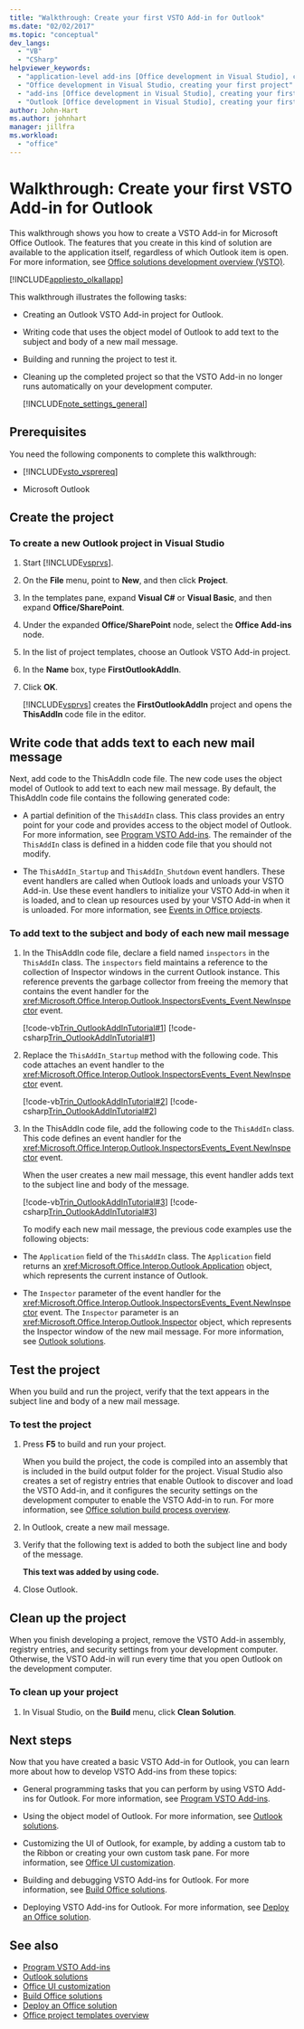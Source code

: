 ```yaml
---
title: "Walkthrough: Create your first VSTO Add-in for Outlook"
ms.date: "02/02/2017"
ms.topic: "conceptual"
dev_langs:
  - "VB"
  - "CSharp"
helpviewer_keywords:
  - "application-level add-ins [Office development in Visual Studio], creating your first project"
  - "Office development in Visual Studio, creating your first project"
  - "add-ins [Office development in Visual Studio], creating your first project"
  - "Outlook [Office development in Visual Studio], creating your first project"
author: John-Hart
ms.author: johnhart
manager: jillfra
ms.workload:
  - "office"
---
```

# Walkthrough: Create your first VSTO Add-in for Outlook
  This walkthrough shows you how to create a VSTO Add-in for Microsoft Office Outlook. The features that you create in this kind of solution are available to the application itself, regardless of which Outlook item is open. For more information, see [Office solutions development overview &#40;VSTO&#41;](../vsto/office-solutions-development-overview-vsto.md).

 [!INCLUDE[appliesto_olkallapp](../vsto/includes/appliesto-olkallapp-md.md)]

 This walkthrough illustrates the following tasks:

- Creating an Outlook VSTO Add-in project for Outlook.

- Writing code that uses the object model of Outlook to add text to the subject and body of a new mail message.

- Building and running the project to test it.

- Cleaning up the completed project so that the VSTO Add-in no longer runs automatically on your development computer.

  [!INCLUDE[note_settings_general](../sharepoint/includes/note-settings-general-md.md)]

## Prerequisites
 You need the following components to complete this walkthrough:

-   [!INCLUDE[vsto_vsprereq](../vsto/includes/vsto-vsprereq-md.md)]

-   Microsoft Outlook

## Create the project

### To create a new Outlook project in Visual Studio

1.  Start [!INCLUDE[vsprvs](../sharepoint/includes/vsprvs-md.md)].

2.  On the **File** menu, point to **New**, and then click **Project**.

3.  In the templates pane, expand **Visual C#** or **Visual Basic**, and then expand **Office/SharePoint**.

4.  Under the expanded **Office/SharePoint** node, select the **Office Add-ins** node.

5.  In the list of project templates, choose an Outlook VSTO Add-in project.

6.  In the **Name** box, type **FirstOutlookAddIn**.

7.  Click **OK**.

     [!INCLUDE[vsprvs](../sharepoint/includes/vsprvs-md.md)] creates the **FirstOutlookAddIn** project and opens the **ThisAddIn** code file in the editor.

## Write code that adds text to each new mail message
 Next, add code to the ThisAddIn code file. The new code uses the object model of Outlook to add text to each new mail message. By default, the ThisAddIn code file contains the following generated code:

-   A partial definition of the `ThisAddIn` class. This class provides an entry point for your code and provides access to the object model of Outlook. For more information, see [Program VSTO Add-ins](../vsto/programming-vsto-add-ins.md). The remainder of the `ThisAddIn` class is defined in a hidden code file that you should not modify.

-   The `ThisAddIn_Startup` and `ThisAddIn_Shutdown` event handlers. These event handlers are called when Outlook loads and unloads your VSTO Add-in. Use these event handlers to initialize your VSTO Add-in when it is loaded, and to clean up resources used by your VSTO Add-in when it is unloaded. For more information, see [Events in Office projects](../vsto/events-in-office-projects.md).

### To add text to the subject and body of each new mail message

1. In the ThisAddIn code file, declare a field named `inspectors` in the `ThisAddIn` class. The `inspectors` field maintains a reference to the collection of Inspector windows in the current Outlook instance. This reference prevents the garbage collector from freeing the memory that contains the event handler for the <xref:Microsoft.Office.Interop.Outlook.InspectorsEvents_Event.NewInspector> event.

    [!code-vb[Trin_OutlookAddInTutorial#1](../vsto/codesnippet/VisualBasic/Trin_OutlookAddInTutorial/ThisAddIn.vb#1)]
    [!code-csharp[Trin_OutlookAddInTutorial#1](../vsto/codesnippet/CSharp/Trin_OutlookAddInTutorial/ThisAddIn.cs#1)]

2. Replace the `ThisAddIn_Startup` method with the following code. This code attaches an event handler to the <xref:Microsoft.Office.Interop.Outlook.InspectorsEvents_Event.NewInspector> event.

    [!code-vb[Trin_OutlookAddInTutorial#2](../vsto/codesnippet/VisualBasic/Trin_OutlookAddInTutorial/ThisAddIn.vb#2)]
    [!code-csharp[Trin_OutlookAddInTutorial#2](../vsto/codesnippet/CSharp/Trin_OutlookAddInTutorial/ThisAddIn.cs#2)]

3. In the ThisAddIn code file, add the following code to the `ThisAddIn` class. This code defines an event handler for the <xref:Microsoft.Office.Interop.Outlook.InspectorsEvents_Event.NewInspector> event.

    When the user creates a new mail message, this event handler adds text to the subject line and body of the message.

    [!code-vb[Trin_OutlookAddInTutorial#3](../vsto/codesnippet/VisualBasic/Trin_OutlookAddInTutorial/ThisAddIn.vb#3)]
    [!code-csharp[Trin_OutlookAddInTutorial#3](../vsto/codesnippet/CSharp/Trin_OutlookAddInTutorial/ThisAddIn.cs#3)]

   To modify each new mail message, the previous code examples use the following objects:

-   The `Application` field of the `ThisAddIn` class. The `Application` field returns an <xref:Microsoft.Office.Interop.Outlook.Application> object, which represents the current instance of Outlook.

-   The `Inspector` parameter of the event handler for the <xref:Microsoft.Office.Interop.Outlook.InspectorsEvents_Event.NewInspector> event. The `Inspector` parameter is an <xref:Microsoft.Office.Interop.Outlook.Inspector> object, which represents the Inspector window of the new mail message. For more information, see [Outlook solutions](../vsto/outlook-solutions.md).

## Test the project
 When you build and run the project, verify that the text appears in the subject line and body of a new mail message.

### To test the project

1.  Press **F5** to build and run your project.

     When you build the project, the code is compiled into an assembly that is included in the build output folder for the project. Visual Studio also creates a set of registry entries that enable Outlook to discover and load the VSTO Add-in, and it configures the security settings on the development computer to enable the VSTO Add-in to run. For more information, see [Office solution build process overview](../vsto/walkthrough-creating-your-first-vsto-add-in-for-outlook.md).

2.  In Outlook, create a new mail message.

3.  Verify that the following text is added to both the subject line and body of the message.

     **This text was added by using code.**

4.  Close Outlook.

## Clean up the project
 When you finish developing a project, remove the VSTO Add-in assembly, registry entries, and security settings from your development computer. Otherwise, the VSTO Add-in will run every time that you open Outlook on the development computer.

### To clean up your project

1.  In Visual Studio, on the **Build** menu, click **Clean Solution**.

## Next steps
 Now that you have created a basic VSTO Add-in for Outlook, you can learn more about how to develop VSTO Add-ins from these topics:

-   General programming tasks that you can perform by using VSTO Add-ins for Outlook. For more information, see [Program VSTO Add-ins](../vsto/programming-vsto-add-ins.md).

-   Using the object model of Outlook. For more information, see [Outlook solutions](../vsto/outlook-solutions.md).

-   Customizing the UI of Outlook, for example, by adding a custom tab to the Ribbon or creating your own custom task pane. For more information, see [Office UI customization](../vsto/office-ui-customization.md).

-   Building and debugging VSTO Add-ins for Outlook. For more information, see [Build Office solutions](../vsto/building-office-solutions.md).

-   Deploying VSTO Add-ins for Outlook. For more information, see [Deploy an Office solution](../vsto/deploying-an-office-solution.md).

## See also
- [Program VSTO Add-ins](../vsto/programming-vsto-add-ins.md)
- [Outlook solutions](../vsto/outlook-solutions.md)
- [Office UI customization](../vsto/office-ui-customization.md)
- [Build Office solutions](../vsto/building-office-solutions.md)
- [Deploy an Office solution](../vsto/deploying-an-office-solution.md)
- [Office project templates overview](../vsto/office-project-templates-overview.md)
